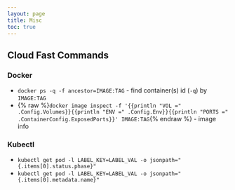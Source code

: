 ```yaml
---
layout: page
title: Misc
toc: true
---
```


## Cloud Fast Commands

### Docker
- `docker ps -q -f ancestor=IMAGE:TAG` - find container(s) id (`-q`) by `IMAGE:TAG`
- {% raw %}`docker image inspect -f '{{println "VOL =" .Config.Volumes}}{{println "ENV =" .Config.Env}}{{println "PORTS =" .ContainerConfig.ExposedPorts}}' IMAGE:TAG`{% endraw %} - image info

### Kubectl
- `kubectl get pod -l LABEL_KEY=LABEL_VAL -o jsonpath="{.items[0].status.phase}"`
- `kubectl get pod -l LABEL_KEY=LABEL_VAL -o jsonpath="{.items[0].metadata.name}"`